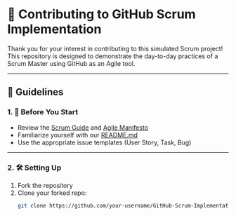 # 🤝 Contributing to GitHub Scrum Implementation

Thank you for your interest in contributing to this simulated Scrum project! This repository is designed to demonstrate the day-to-day practices of a Scrum Master using GitHub as an Agile tool.

---

## 📌 Guidelines

### 1. 🧾 Before You Start
- Review the [Scrum Guide](https://scrumguides.org/) and [Agile Manifesto](https://agilemanifesto.org/)
- Familiarize yourself with our [README.md](./README.md)
- Use the appropriate issue templates (User Story, Task, Bug)

---

### 2. 🛠 Setting Up

1. Fork the repository
2. Clone your forked repo:
   ```bash
   git clone https://github.com/your-username/GitHub-Scrum-Implementation.git